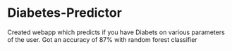 # Diabetes-Predictor

Created webapp which predicts if you have Diabets on various parameters of the user.
Got an accuracy of 87% with random forest classifier
